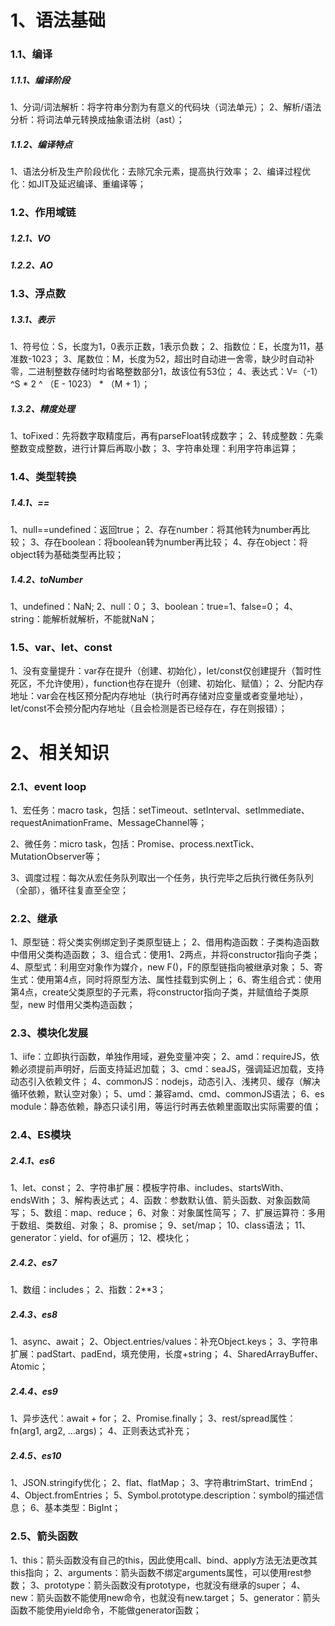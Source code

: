 # 1、语法基础

### 1.1、编译

##### 1.1.1、编译阶段

1、分词/词法解析：将字符串分割为有意义的代码块（词法单元）；
2、解析/语法分析：将词法单元转换成抽象语法树（ast）；

##### 1.1.2、编译特点

1、语法分析及生产阶段优化：去除冗余元素，提高执行效率；
2、编译过程优化：如JIT及延迟编译、重编译等；

### 1.2、作用域链

##### 1.2.1、VO

##### 1.2.2、AO

### 1.3、浮点数

##### 1.3.1、表示

1、符号位：S，长度为1，0表示正数，1表示负数；
2、指数位：E，长度为11，基准数-1023；
3、尾数位：M，长度为52，超出时自动进一舍零，缺少时自动补零，二进制整数存储时均省略整数部分1，故该位有53位；
4、表达式：V=（-1）^S * 2 ^ （E - 1023） * （M + 1）；

##### 1.3.2、精度处理

1、toFixed：先将数字取精度后，再有parseFloat转成数字；
2、转成整数：先乘整数变成整数，进行计算后再取小数；
3、字符串处理：利用字符串运算；

### 1.4、类型转换

##### 1.4.1、==

1、null==undefined：返回true；
2、存在number：将其他转为number再比较；
3、存在boolean：将boolean转为number再比较；
4、存在object：将object转为基础类型再比较；

##### 1.4.2、toNumber

1、undefined：NaN;
2、null：0；
3、boolean：true=1、false=0；
4、string：能解析就解析，不能就NaN；

### 1.5、var、let、const

1、没有变量提升：var存在提升（创建、初始化），let/const仅创建提升（暂时性死区，不允许使用），function也存在提升（创建、初始化、赋值）；
2、分配内存地址：var会在栈区预分配内存地址（执行时再存储对应变量或者变量地址），let/const不会预分配内存地址（且会检测是否已经存在，存在则报错）；

# 2、相关知识

### 2.1、event loop

1、宏任务：macro task，包括：setTimeout、setInterval、setImmediate、requestAnimationFrame、MessageChannel等；

2、微任务：micro task，包括：Promise、process.nextTick、MutationObserver等；

3、调度过程：每次从宏任务队列取出一个任务，执行完毕之后执行微任务队列（全部），循环往复直至全空；

### 2.2、继承

1、原型链：将父类实例绑定到子类原型链上；
2、借用构造函数：子类构造函数中借用父类构造函数；
3、组合式：使用1、2两点，并将constructor指向子类；
4、原型式：利用空对象作为媒介，new F()，F的原型链指向被继承对象；
5、寄生式：使用第4点，同时将原型方法、属性挂载到实例上；
6、寄生组合式：使用第4点，create父类原型的子元素，将constructor指向子类，并赋值给子类原型，new 时借用父类构造函数；

### 2.3、模块化发展

1、iife：立即执行函数，单独作用域，避免变量冲突；
2、amd：requireJS，依赖必须提前声明好，后面支持延迟加载；
3、cmd：seaJS，强调延迟加载，支持动态引入依赖文件；
4、commonJS：nodejs，动态引入、浅拷贝、缓存（解决循环依赖，默认空对象）；
5、umd：兼容amd、cmd、commonJS语法；
6、es module：静态依赖，静态只读引用，等运行时再去依赖里面取出实际需要的值；

### 2.4、ES模块

##### 2.4.1、es6

1、let、const；
2、字符串扩展：模板字符串、includes、startsWith、endsWith；
3、解构表达式；
4、函数：参数默认值、箭头函数、对象函数简写；
5、数组：map、reduce；
6、对象：对象属性简写；
7、扩展运算符：多用于数组、类数组、对象；
8、promise；
9、set/map；
10、class语法；
11、generator：yield、for of遍历；
12、模块化；

##### 2.4.2、es7

1、数组：includes；
2、指数：2**3；

##### 2.4.3、es8

1、async、await；
2、Object.entries/values：补充Object.keys；
3、字符串扩展：padStart、padEnd，填充使用，长度+string；
4、SharedArrayBuffer、Atomic；

##### 2.4.4、es9

1、异步迭代：await + for；
2、Promise.finally；
3、rest/spread属性：fn(arg1, arg2, ...args)；
4、正则表达式补充；

##### 2.4.5、es10

1、JSON.stringify优化；
2、flat、flatMap；
3、字符串trimStart、trimEnd；
4、Object.fromEntries；
5、Symbol.prototype.description：symbol的描述信息；
6、基本类型：BigInt；

### 2.5、箭头函数

1、this：箭头函数没有自己的this，因此使用call、bind、apply方法无法更改其this指向；
2、arguments：箭头函数不绑定arguments属性，可以使用rest参数；
3、prototype：箭头函数没有prototype，也就没有继承的super；
4、new：箭头函数不能使用new命令，也就没有new.target；
5、generator：箭头函数不能使用yield命令，不能做generator函数；